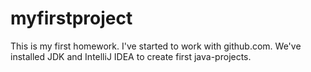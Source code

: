 # myfirstproject
This is my first homework.
I've started to work with github.com.
We've installed JDK and IntelliJ IDEA to create first java-projects.

